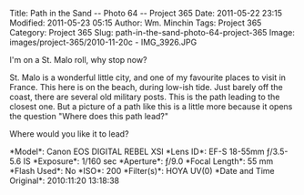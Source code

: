 Title: Path in the Sand -- Photo 64 -- Project 365
Date: 2011-05-22 23:15
Modified: 2011-05-23 05:15
Author: Wm. Minchin
Tags: Project 365
Category: Project 365
Slug: path-in-the-sand-photo-64-project-365
Image: images/project-365/2010-11-20c - IMG_3926.JPG

I'm on a St. Malo roll, why stop now?

St. Malo is a wonderful little city, and one of my favourite places to
visit in France. This here is on the beach, during low-ish tide. Just
barely off the coast, there are several old military posts. This is the
path leading to the closest one. But a picture of a path like this is a
little more because it opens the question "Where does this path lead?"

Where would you like it to lead?

<!-- read more -->

<div markdown=1 class="photo-infobox">
*Model*: Canon EOS DIGITAL REBEL XSI  
*Lens ID*: EF-S 18-55mm ƒ/3.5-5.6 IS  
*Exposure*: 1/160 sec  
*Aperture*: ƒ/9.0  
*Focal Length*: 55 mm  
*Flash Used*: No  
*ISO*: 200  
*Filter(s)*: HOYA UV(0)  
*Date and Time Original*: 2010:11:20 13:18:38
</div>
